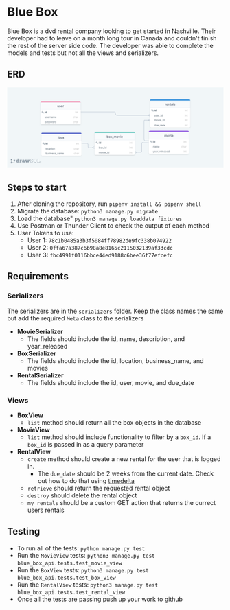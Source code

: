 # Blue Box

Blue Box is a dvd rental company looking to get started in Nashville. Their developer had to leave on a month long tour in Canada and couldn't finish the rest of the server side code. The developer was able to complete the models and tests but not all the views and serializers.

## ERD
![](erd.png)


## Steps to start
1. After cloning the repository, run `pipenv install && pipenv shell`
2. Migrate the database: `python3 manage.py migrate`
3. Load the database" `python3 manage.py loaddata fixtures`
4. Use Postman or Thunder Client to check the output of each method
5. User Tokens to use:
   * User 1: `78c1b0485a3b3f5084ff78982de9fc338b074922`
   * User 2: `0ffa67a387c6b98a8e8165c2115032139af33cdc`
   * User 3: `fbc4991f0116bbce44ed9188c6bee36f77efcefc`


## Requirements

### Serializers
The serializers are in the `serializers` folder. Keep the class names the same but add the required `Meta` class to the serializers

* __MovieSerializer__
  * The fields should include the id, name, description, and year_released
* __BoxSerializer__
  * The fields should include the id, location, business_name, and movies
* __RentalSerializer__
  * The fields should include the id, user, movie, and due_date

### Views
* __BoxView__
  * `list` method should return all the box objects in the database
* __MovieView__
  * `list` method should include functionality to filter by a `box_id`. If a `box_id` is passed in as a query parameter
* __RentalView__
  * `create` method should create a new rental for the user that is logged in.
    * The `due_date` should be 2 weeks from the current date. Check out how to do that using [timedelta](https://www.studytonight.com/python-howtos/how-to-add-days-to-date-in-python)
  * `retrieve` should return the requested rental object
  * `destroy` should delete the rental object
  * `my_rentals` should be a custom GET action that returns the currect users rentals

## Testing
* To run all of the tests: `python manage.py test`
* Run the `MovieView` tests: `python3 manage.py test blue_box_api.tests.test_movie_view`
* Run the `BoxView` tests: `python3 manage.py test blue_box_api.tests.test_box_view`
* Run the `RentalView` tests: `python3 manage.py test blue_box_api.tests.test_rental_view`
* Once all the tests are passing push up your work to github
